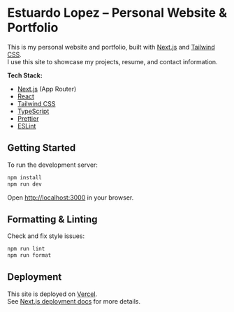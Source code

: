 # Estuardo Lopez – Personal Website & Portfolio

This is my personal website and portfolio, built with [Next.js](https://nextjs.org) and [Tailwind CSS](https://tailwindcss.com).  
I use this site to showcase my projects, resume, and contact information.

**Tech Stack:**

- [Next.js](https://nextjs.org) (App Router)
- [React](https://react.dev)
- [Tailwind CSS](https://tailwindcss.com)
- [TypeScript](https://www.typescriptlang.org)
- [Prettier](https://prettier.io)
- [ESLint](https://eslint.org)

## Getting Started

To run the development server:

```bash
npm install
npm run dev
```

Open [http://localhost:3000](http://localhost:3000) in your browser.

## Formatting & Linting

Check and fix style issues:

```bash
npm run lint
npm run format
```

## Deployment

This site is deployed on [Vercel](https://vercel.com).  
See [Next.js deployment docs](https://nextjs.org/docs/app/building-your-application/deploying) for more details.
